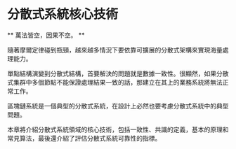 # 分散式系統核心技術

** 萬法皆空，因果不空。 **

隨著摩爾定律碰到瓶頸，越來越多情況下要依靠可擴展的分散式架構來實現海量處理能力。

單點結構演變到分散式結構，首要解決的問題就是數據一致性。很顯然，如果分散式集群中多個節點不能保證處理結果一致的話，那建立在其上的業務系統將無法正常工作。

區塊鏈系統是一個典型的分散式系統，在設計上必然也要考慮分散式系統中的典型問題。

本章將介紹分散式系統領域的核心技術，包括一致性、共識的定義，基本的原理和常見算法，最後還介紹了評估分散式系統可靠性的指標。
